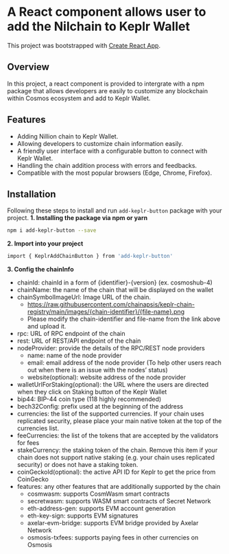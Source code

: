 # A React component allows user to add the Nilchain to Keplr Wallet

This project was bootstrapped with [Create React App](https://github.com/facebook/create-react-app).

## Overview

In this project, a react component is provided to intergrate with a npm package that allows developers are easily to customize any blockchain within Cosmos ecosystem and add to Keplr Wallet.

## Features
- Adding Nillion chain to Keplr Wallet.
- Allowing developers to customize chain information easily.
- A friendly user interface with a configurable button to connect with Keplr Wallet.
- Handling the chain addition process with errors and feedbacks.
- Compatible with  the most popular browsers (Edge, Chrome, Firefox).

## Installation
Following these steps to install and run `add-keplr-button` package with your project.
**1. Installing the package via **npm** or **yarn****
   ```bash
   npm i add-keplr-button --save
   ```

**2. Import into your project**
   ```bash
   import { KeplrAddChainButton } from 'add-keplr-button' 
   ```
**3. Config the chainInfo**
- chainId: chainId in a form of {identifier}-{version} (ex. cosmoshub-4)
- chainName: the name of the chain that will be displayed on the wallet
- chainSymbolImageUrl: Image URL of the chain.
  - https://raw.githubusercontent.com/chainapsis/keplr-chain-registry/main/images/{chain-identifier}/{file-name}.png
  - Please modify the chain-identifier and file-name from the link above and upload it.
- rpc: URL of RPC endpoint of the chain
- rest: URL of REST/API endpoint of the chain
- nodeProvider: provide the details of the RPC/REST node providers
  - name: name of the node provider
  - email: email address of the node provider (To help other users reach out when there is an issue with the nodes’ status)
  - website(optional): website address of the node provider
- walletUrlForStaking(optional): the URL where the users are directed when they click on Staking button of the Keplr Wallet
- bip44: BIP-44 coin type (118 highly recommended)
- bech32Config: prefix used at the beginning of the address
- currencies: the list of the supported currencies. If your chain uses replicated security, please place your main native token at the top of the currencies list.
- feeCurrencies: the list of the tokens that are accepted by the validators for fees
- stakeCurrency: the staking token of the chain. Remove this item if your chain does not support native staking (e.g. your chain uses replicated security) or does not have a staking token.
- coinGeckoId(optional): the active API ID for Keplr to get the price from CoinGecko
- features: any other features that are additionally supported by the chain
  - cosmwasm: supports CosmWasm smart contracts
  - secretwasm: supports WASM smart contracts of Secret Network
  - eth-address-gen: supports EVM account generation
  - eth-key-sign: supports EVM signatures
  - axelar-evm-bridge: supports EVM bridge provided by Axelar Network
  - osmosis-txfees: supports paying fees in other currencies on Osmosis


